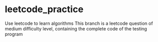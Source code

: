 # leetcode_practice
Use leetcode to learn algorithms
This branch is a leetcode question of medium difficulty level, containing the complete code of the testing program
